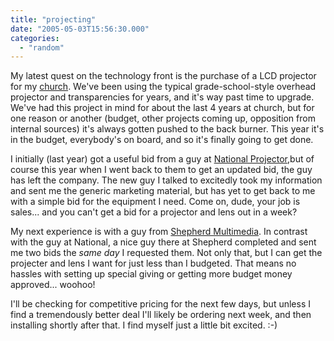 ```yaml
---
title: "projecting"
date: "2005-05-03T15:56:30.000"
categories: 
  - "random"
---
```


My latest quest on the technology front is the purchase of a LCD projector for my [church](http://www.noelridgebaptistchurch.org). We've been using the typical grade-school-style overhead projector and transparencies for years, and it's way past time to upgrade. We've had this project in mind for about the last 4 years at church, but for one reason or another (budget, other projects coming up, opposition from internal sources) it's always gotten pushed to the back burner. This year it's in the budget, everybody's on board, and so it's finally going to get done.

I initially (last year) got a useful bid from a guy at [National Projector](http://www.nationalprojector.com),but of course this year when I went back to them to get an updated bid, the guy has left the company. The new guy I talked to excitedly took my information and sent me the generic marketing material, but has yet to get back to me with a simple bid for the equipment I need. Come on, dude, your job is sales... and you can't get a bid for a projector and lens out in a week?

My next experience is with a guy from [Shepherd Multimedia](http://www.shepherdmin.com). In contrast with the guy at National, a nice guy there at Shepherd completed and sent me two bids the _same day_ I requested them. Not only that, but I can get the projecter and lens I want for just less than I budgeted. That means no hassles with setting up special giving or getting more budget money approved... woohoo!

I'll be checking for competitive pricing for the next few days, but unless I find a tremendously better deal I'll likely be ordering next week, and then installing shortly after that. I find myself just a little bit excited. :-)
